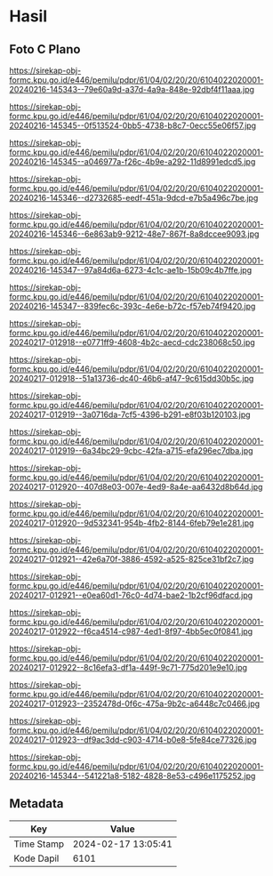 # Hasil

## Foto C Plano

https://sirekap-obj-formc.kpu.go.id/e446/pemilu/pdpr/61/04/02/20/20/6104022020001-20240216-145343--79e60a9d-a37d-4a9a-848e-92dbf4f11aaa.jpg

https://sirekap-obj-formc.kpu.go.id/e446/pemilu/pdpr/61/04/02/20/20/6104022020001-20240216-145345--0f513524-0bb5-4738-b8c7-0ecc55e06f57.jpg

https://sirekap-obj-formc.kpu.go.id/e446/pemilu/pdpr/61/04/02/20/20/6104022020001-20240216-145345--a046977a-f26c-4b9e-a292-11d8991edcd5.jpg

https://sirekap-obj-formc.kpu.go.id/e446/pemilu/pdpr/61/04/02/20/20/6104022020001-20240216-145346--d2732685-eedf-451a-9dcd-e7b5a496c7be.jpg

https://sirekap-obj-formc.kpu.go.id/e446/pemilu/pdpr/61/04/02/20/20/6104022020001-20240216-145346--6e863ab9-9212-48e7-867f-8a8dccee9093.jpg

https://sirekap-obj-formc.kpu.go.id/e446/pemilu/pdpr/61/04/02/20/20/6104022020001-20240216-145347--97a84d6a-6273-4c1c-ae1b-15b09c4b7ffe.jpg

https://sirekap-obj-formc.kpu.go.id/e446/pemilu/pdpr/61/04/02/20/20/6104022020001-20240216-145347--839fec6c-393c-4e6e-b72c-f57eb74f9420.jpg

https://sirekap-obj-formc.kpu.go.id/e446/pemilu/pdpr/61/04/02/20/20/6104022020001-20240217-012918--e0771ff9-4608-4b2c-aecd-cdc238068c50.jpg

https://sirekap-obj-formc.kpu.go.id/e446/pemilu/pdpr/61/04/02/20/20/6104022020001-20240217-012918--51a13736-dc40-46b6-af47-9c615dd30b5c.jpg

https://sirekap-obj-formc.kpu.go.id/e446/pemilu/pdpr/61/04/02/20/20/6104022020001-20240217-012919--3a0716da-7cf5-4396-b291-e8f03b120103.jpg

https://sirekap-obj-formc.kpu.go.id/e446/pemilu/pdpr/61/04/02/20/20/6104022020001-20240217-012919--6a34bc29-9cbc-42fa-a715-efa296ec7dba.jpg

https://sirekap-obj-formc.kpu.go.id/e446/pemilu/pdpr/61/04/02/20/20/6104022020001-20240217-012920--407d8e03-007e-4ed9-8a4e-aa6432d8b64d.jpg

https://sirekap-obj-formc.kpu.go.id/e446/pemilu/pdpr/61/04/02/20/20/6104022020001-20240217-012920--9d532341-954b-4fb2-8144-6feb79e1e281.jpg

https://sirekap-obj-formc.kpu.go.id/e446/pemilu/pdpr/61/04/02/20/20/6104022020001-20240217-012921--42e6a70f-3886-4592-a525-825ce31bf2c7.jpg

https://sirekap-obj-formc.kpu.go.id/e446/pemilu/pdpr/61/04/02/20/20/6104022020001-20240217-012921--e0ea60d1-76c0-4d74-bae2-1b2cf96dfacd.jpg

https://sirekap-obj-formc.kpu.go.id/e446/pemilu/pdpr/61/04/02/20/20/6104022020001-20240217-012922--f6ca4514-c987-4ed1-8f97-4bb5ec0f0841.jpg

https://sirekap-obj-formc.kpu.go.id/e446/pemilu/pdpr/61/04/02/20/20/6104022020001-20240217-012922--8c16efa3-df1a-449f-9c71-775d201e9e10.jpg

https://sirekap-obj-formc.kpu.go.id/e446/pemilu/pdpr/61/04/02/20/20/6104022020001-20240217-012923--2352478d-0f6c-475a-9b2c-a6448c7c0466.jpg

https://sirekap-obj-formc.kpu.go.id/e446/pemilu/pdpr/61/04/02/20/20/6104022020001-20240217-012923--df9ac3dd-c903-4714-b0e8-5fe84ce77326.jpg

https://sirekap-obj-formc.kpu.go.id/e446/pemilu/pdpr/61/04/02/20/20/6104022020001-20240216-145344--541221a8-5182-4828-8e53-c496e1175252.jpg


## Metadata

| Key        | Value               |
| ---------- | ------------------- |
| Time Stamp | 2024-02-17 13:05:41 |
| Kode Dapil | 6101                |



